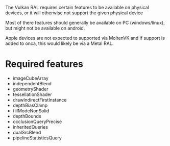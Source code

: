 The Vulkan RAL requires certain features to be available on physical devices, or it will otherwise not support the given physical device

Most of there features should generally be available on PC (windows/linux), but might not be available on android.

Apple devices are not expected to supported via MoltenVK and if support is added to onca, this would likely be via a Metal RAL.

# Required features

- imageCubeArray
- independentBlend
- geometryShader
- tessellationShader
- drawIndirectFirstInstance
- depthBiasClamp
- fillModeNonSolid
- depthBounds
- occlusionQueryPrecise
- inheritedQueries
- dualSrcBlend
- pipelineStatisticsQuery